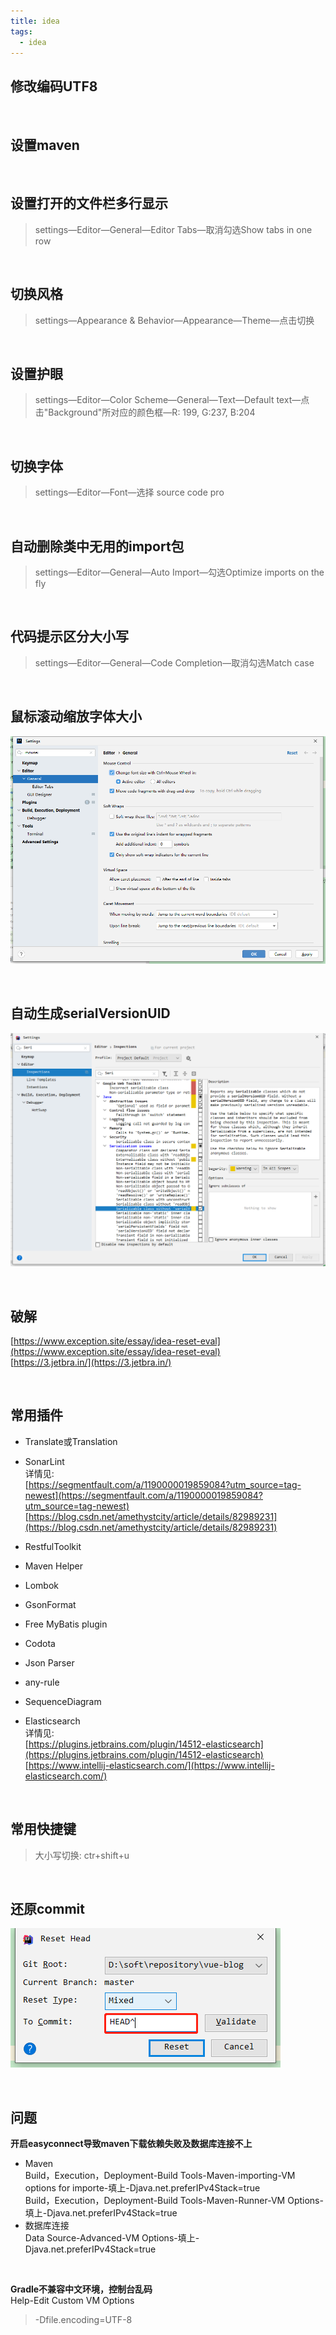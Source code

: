 ```yaml
---
title: idea
tags:
  - idea
---
```

## 修改编码UTF8

<br>

## 设置maven

<br>

## 设置打开的文件栏多行显示
> settings—Editor—General—Editor Tabs—取消勾选Show tabs in one row

<br>

## 切换风格
> settings—Appearance & Behavior—Appearance—Theme—点击切换

<br>

## 设置护眼
> settings—Editor—Color Scheme—General—Text—Default text—点击"Background"所对应的颜色框—R: 199,  G:237, B:204

<br>

## 切换字体
> settings—Editor—Font—选择 source code pro

<br>

## 自动删除类中无用的import包
> settings—Editor—General—Auto Import—勾选Optimize imports on the fly

<br>

## 代码提示区分大小写
> settings—Editor—General—Code Completion—取消勾选Match case

<br>

## 鼠标滚动缩放字体大小
![](./assets/3.png)

<br>

## 自动生成serialVersionUID
![](./assets/1.png)

<br>

## 破解
[https://www.exception.site/essay/idea-reset-eval](https://www.exception.site/essay/idea-reset-eval)  
[https://3.jetbra.in/](https://3.jetbra.in/)  

<br>

## 常用插件
- Translate或Translation
- SonarLint  
详情见:  
[https://segmentfault.com/a/1190000019859084?utm_source=tag-newest](https://segmentfault.com/a/1190000019859084?utm_source=tag-newest)  
[https://blog.csdn.net/amethystcity/article/details/82989231](https://blog.csdn.net/amethystcity/article/details/82989231)  

- RestfulToolkit
- Maven Helper
- Lombok
- GsonFormat
- Free MyBatis plugin
- Codota
- Json Parser
- any-rule
- SequenceDiagram
- Elasticsearch  
详情见:  
[https://plugins.jetbrains.com/plugin/14512-elasticsearch](https://plugins.jetbrains.com/plugin/14512-elasticsearch)  
[https://www.intellij-elasticsearch.com/](https://www.intellij-elasticsearch.com/)  

<br>

## 常用快捷键
> 大小写切换: ctr+shift+u

<br>

## 还原commit
![](./assets/2.png)

<br>

## 问题
**开启easyconnect导致maven下载依赖失败及数据库连接不上**  
- Maven  
Build，Execution，Deployment-Build Tools-Maven-importing-VM options for importe-填上-Djava.net.preferIPv4Stack=true  
Build，Execution，Deployment-Build Tools-Maven-Runner-VM Options-填上-Djava.net.preferIPv4Stack=true  
- 数据库连接  
Data Source-Advanced-VM Options-填上-Djava.net.preferIPv4Stack=true  

<br>

**Gradle不兼容中文环境，控制台乱码**  
Help-Edit Custom VM Options  
> -Dfile.encoding=UTF-8
